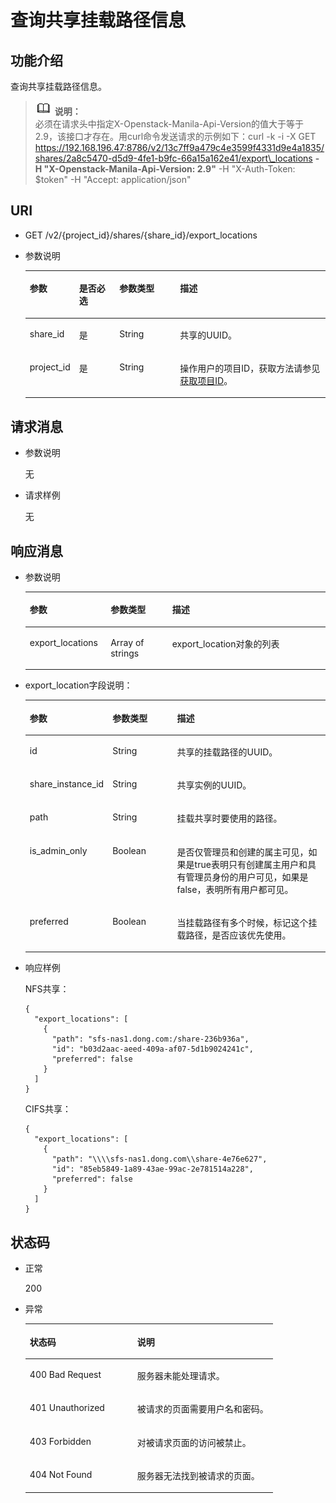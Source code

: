 # 查询共享挂载路径信息<a name="ZH-CN_TOPIC_0171853648"></a>

## 功能介绍<a name="sc9565b85d20d4b76ac01cc09ae82ef6c"></a>

查询共享挂载路径信息。

>![](public_sys-resources/icon-note.gif) **说明：**   
>必须在请求头中指定X-Openstack-Manila-Api-Version的值大于等于2.9，该接口才存在。用curl命令发送请求的示例如下：curl -k -i -X GET https://192.168.196.47:8786/v2/13c7ff9a479c4e3599f4331d9e4a1835/shares/2a8c5470-d5d9-4fe1-b9fc-66a15a162e41/export\_locations  **-H "X-Openstack-Manila-Api-Version: 2.9"**  -H "X-Auth-Token: $token" -H "Accept: application/json"  

## URI<a name="scc4137b0ecc84a588627ed0283ef7582"></a>

-   GET /v2/\{project\_id\}/shares/\{share\_id\}/export\_locations
-   参数说明

    <a name="tf151ace29f074f82b3db38c9d021a642"></a>
    <table><thead align="left"><tr id="r119e607827044610a1ce4f0e30f79e28"><th class="cellrowborder" valign="top" width="16.458354164583543%" id="mcps1.1.5.1.1"><p id="p17124101410431"><a name="p17124101410431"></a><a name="p17124101410431"></a>参数</p>
    </th>
    <th class="cellrowborder" valign="top" width="13.408659134086594%" id="mcps1.1.5.1.2"><p id="p1612415146430"><a name="p1612415146430"></a><a name="p1612415146430"></a>是否必选</p>
    </th>
    <th class="cellrowborder" valign="top" width="20.217978202179786%" id="mcps1.1.5.1.3"><p id="p312416148432"><a name="p312416148432"></a><a name="p312416148432"></a>参数类型</p>
    </th>
    <th class="cellrowborder" valign="top" width="49.91500849915009%" id="mcps1.1.5.1.4"><p id="p3124181464318"><a name="p3124181464318"></a><a name="p3124181464318"></a>描述</p>
    </th>
    </tr>
    </thead>
    <tbody><tr id="r5964eb14ebcf469da767c010cdbd35a1"><td class="cellrowborder" valign="top" width="16.458354164583543%" headers="mcps1.1.5.1.1 "><p id="acbabbd1114a74dde86b229e2d01592b7"><a name="acbabbd1114a74dde86b229e2d01592b7"></a><a name="acbabbd1114a74dde86b229e2d01592b7"></a>share_id</p>
    </td>
    <td class="cellrowborder" valign="top" width="13.408659134086594%" headers="mcps1.1.5.1.2 "><p id="a28198f20e7214cfe8023b5ad067a5441"><a name="a28198f20e7214cfe8023b5ad067a5441"></a><a name="a28198f20e7214cfe8023b5ad067a5441"></a>是</p>
    </td>
    <td class="cellrowborder" valign="top" width="20.217978202179786%" headers="mcps1.1.5.1.3 "><p id="a04f245dda8dc4853b2b6a28c1ad280df"><a name="a04f245dda8dc4853b2b6a28c1ad280df"></a><a name="a04f245dda8dc4853b2b6a28c1ad280df"></a>String</p>
    </td>
    <td class="cellrowborder" valign="top" width="49.91500849915009%" headers="mcps1.1.5.1.4 "><p id="zh-cn_topic_0072841107_p24130518147"><a name="zh-cn_topic_0072841107_p24130518147"></a><a name="zh-cn_topic_0072841107_p24130518147"></a><span>共享的UUID。</span></p>
    </td>
    </tr>
    <tr id="r11bf0d0d2f5f4e7ca8d34f6c8449aebc"><td class="cellrowborder" valign="top" width="16.458354164583543%" headers="mcps1.1.5.1.1 "><p id="a7431bfa97a9c4c97925e447350878455"><a name="a7431bfa97a9c4c97925e447350878455"></a><a name="a7431bfa97a9c4c97925e447350878455"></a>project_id</p>
    </td>
    <td class="cellrowborder" valign="top" width="13.408659134086594%" headers="mcps1.1.5.1.2 "><p id="a51117b683e214b7387f9b9c323c3abbf"><a name="a51117b683e214b7387f9b9c323c3abbf"></a><a name="a51117b683e214b7387f9b9c323c3abbf"></a>是</p>
    </td>
    <td class="cellrowborder" valign="top" width="20.217978202179786%" headers="mcps1.1.5.1.3 "><p id="a5e09b054a39446f0a7813f37d73fc4bb"><a name="a5e09b054a39446f0a7813f37d73fc4bb"></a><a name="a5e09b054a39446f0a7813f37d73fc4bb"></a>String</p>
    </td>
    <td class="cellrowborder" valign="top" width="49.91500849915009%" headers="mcps1.1.5.1.4 "><p id="a09f81380795242328f7b3934b675d964"><a name="a09f81380795242328f7b3934b675d964"></a><a name="a09f81380795242328f7b3934b675d964"></a>操作用户的项目ID，获取方法请参见<a href="获取项目ID.md">获取项目ID</a>。</p>
    </td>
    </tr>
    </tbody>
    </table>


## 请求消息<a name="se53eee3721d54dba9584e7c60eb9cfd4"></a>

-   参数说明

    无

-   请求样例

    无


## 响应消息<a name="sb0a4e7e02465467186f4eac387306edd"></a>

-   参数说明

    <a name="t6b565351353d435e92d72b89912dd4df"></a>
    <table><thead align="left"><tr id="rb531a383fac5406fbdfd2a152560a594"><th class="cellrowborder" valign="top" width="26.950000000000003%" id="mcps1.1.4.1.1"><p id="p2358181315814"><a name="p2358181315814"></a><a name="p2358181315814"></a>参数</p>
    </th>
    <th class="cellrowborder" valign="top" width="20.52%" id="mcps1.1.4.1.2"><p id="p12358913185815"><a name="p12358913185815"></a><a name="p12358913185815"></a>参数类型</p>
    </th>
    <th class="cellrowborder" valign="top" width="52.53%" id="mcps1.1.4.1.3"><p id="p1137381314587"><a name="p1137381314587"></a><a name="p1137381314587"></a>描述</p>
    </th>
    </tr>
    </thead>
    <tbody><tr id="r8ce8b00eacc747dd897a5834b2232c7a"><td class="cellrowborder" valign="top" width="26.950000000000003%" headers="mcps1.1.4.1.1 "><p id="a213419b985944d4bbc5f357b7b12aa85"><a name="a213419b985944d4bbc5f357b7b12aa85"></a><a name="a213419b985944d4bbc5f357b7b12aa85"></a>export_locations</p>
    </td>
    <td class="cellrowborder" valign="top" width="20.52%" headers="mcps1.1.4.1.2 "><p id="a35ae2871e368471ab08d91e001f5f0a5"><a name="a35ae2871e368471ab08d91e001f5f0a5"></a><a name="a35ae2871e368471ab08d91e001f5f0a5"></a>Array of strings</p>
    </td>
    <td class="cellrowborder" valign="top" width="52.53%" headers="mcps1.1.4.1.3 "><p id="a7acade7e66b648be8946da108d4aab51"><a name="a7acade7e66b648be8946da108d4aab51"></a><a name="a7acade7e66b648be8946da108d4aab51"></a>export_location对象的列表</p>
    </td>
    </tr>
    </tbody>
    </table>

-   export\_location字段说明：

    <a name="t466f2739b20d4f53abe4ad046e03f479"></a>
    <table><thead align="left"><tr id="r9f7fb68dbec848f3b74afe863b4622cb"><th class="cellrowborder" valign="top" width="18.84%" id="mcps1.1.4.1.1"><p id="p78741117115813"><a name="p78741117115813"></a><a name="p78741117115813"></a>参数</p>
    </th>
    <th class="cellrowborder" valign="top" width="22.97%" id="mcps1.1.4.1.2"><p id="p887416172586"><a name="p887416172586"></a><a name="p887416172586"></a>参数类型</p>
    </th>
    <th class="cellrowborder" valign="top" width="58.19%" id="mcps1.1.4.1.3"><p id="p987451775819"><a name="p987451775819"></a><a name="p987451775819"></a>描述</p>
    </th>
    </tr>
    </thead>
    <tbody><tr id="r11e5443fcf8747a7a036b22104d1b976"><td class="cellrowborder" valign="top" width="18.84%" headers="mcps1.1.4.1.1 "><p id="a4f5fb4c4a6374b85b7fc9a98b0cc2127"><a name="a4f5fb4c4a6374b85b7fc9a98b0cc2127"></a><a name="a4f5fb4c4a6374b85b7fc9a98b0cc2127"></a>id</p>
    </td>
    <td class="cellrowborder" valign="top" width="22.97%" headers="mcps1.1.4.1.2 "><p id="a071408cb91ef44869f3954fec7b0c3f5"><a name="a071408cb91ef44869f3954fec7b0c3f5"></a><a name="a071408cb91ef44869f3954fec7b0c3f5"></a>String</p>
    </td>
    <td class="cellrowborder" valign="top" width="58.19%" headers="mcps1.1.4.1.3 "><p id="a7597ba3a14404ccc9bd6ef8939fd7a71"><a name="a7597ba3a14404ccc9bd6ef8939fd7a71"></a><a name="a7597ba3a14404ccc9bd6ef8939fd7a71"></a><span>共享的挂载路径的</span><span>UUID</span><span>。</span></p>
    </td>
    </tr>
    <tr id="r2b5ad9e6bd29487aa4f1d0f6048c4d20"><td class="cellrowborder" valign="top" width="18.84%" headers="mcps1.1.4.1.1 "><p id="a30c02f6624ff48d780fd9b9aad8bee2b"><a name="a30c02f6624ff48d780fd9b9aad8bee2b"></a><a name="a30c02f6624ff48d780fd9b9aad8bee2b"></a>share_instance_id</p>
    </td>
    <td class="cellrowborder" valign="top" width="22.97%" headers="mcps1.1.4.1.2 "><p id="a007fb95a7a0844fe94a4f8a1bb5c5718"><a name="a007fb95a7a0844fe94a4f8a1bb5c5718"></a><a name="a007fb95a7a0844fe94a4f8a1bb5c5718"></a>String</p>
    </td>
    <td class="cellrowborder" valign="top" width="58.19%" headers="mcps1.1.4.1.3 "><p id="ac7227f13ccd94bff9fd4b5c734d52c0a"><a name="ac7227f13ccd94bff9fd4b5c734d52c0a"></a><a name="ac7227f13ccd94bff9fd4b5c734d52c0a"></a>共享实例的UUID。</p>
    </td>
    </tr>
    <tr id="r3c308ab16a0942109d9947bd91b1cc6f"><td class="cellrowborder" valign="top" width="18.84%" headers="mcps1.1.4.1.1 "><p id="aff714311b21f4ecea647be7b2e32a190"><a name="aff714311b21f4ecea647be7b2e32a190"></a><a name="aff714311b21f4ecea647be7b2e32a190"></a>path</p>
    </td>
    <td class="cellrowborder" valign="top" width="22.97%" headers="mcps1.1.4.1.2 "><p id="a6eab24e4204c4b2f80662bbbca377e64"><a name="a6eab24e4204c4b2f80662bbbca377e64"></a><a name="a6eab24e4204c4b2f80662bbbca377e64"></a>String</p>
    </td>
    <td class="cellrowborder" valign="top" width="58.19%" headers="mcps1.1.4.1.3 "><p id="af1fc35bd3f1d4fffb728ee033e406d6c"><a name="af1fc35bd3f1d4fffb728ee033e406d6c"></a><a name="af1fc35bd3f1d4fffb728ee033e406d6c"></a>挂载共享时要使用的路径。</p>
    </td>
    </tr>
    <tr id="re452c38520a64d59acec09b4cfeab24e"><td class="cellrowborder" valign="top" width="18.84%" headers="mcps1.1.4.1.1 "><p id="a9fc48bfdc4b34061a6566cde9c95216f"><a name="a9fc48bfdc4b34061a6566cde9c95216f"></a><a name="a9fc48bfdc4b34061a6566cde9c95216f"></a>is_admin_only</p>
    </td>
    <td class="cellrowborder" valign="top" width="22.97%" headers="mcps1.1.4.1.2 "><p id="a536e6c077a2d493695ce7570427e6a07"><a name="a536e6c077a2d493695ce7570427e6a07"></a><a name="a536e6c077a2d493695ce7570427e6a07"></a>Boolean</p>
    </td>
    <td class="cellrowborder" valign="top" width="58.19%" headers="mcps1.1.4.1.3 "><p id="a49c9c5cd7ed847ed8ec4944cc9ebfd8c"><a name="a49c9c5cd7ed847ed8ec4944cc9ebfd8c"></a><a name="a49c9c5cd7ed847ed8ec4944cc9ebfd8c"></a><span>是否仅管理员和创建的属主可见，如果是true表明只有创建属主用户和具有管理员身份的用户可见，如果是false，表明所有用户都可见。</span></p>
    </td>
    </tr>
    <tr id="r4b61598e77a44112b694ccb715a692c4"><td class="cellrowborder" valign="top" width="18.84%" headers="mcps1.1.4.1.1 "><p id="abe315f4b0405410aaaa5a857c979b2f2"><a name="abe315f4b0405410aaaa5a857c979b2f2"></a><a name="abe315f4b0405410aaaa5a857c979b2f2"></a>preferred</p>
    </td>
    <td class="cellrowborder" valign="top" width="22.97%" headers="mcps1.1.4.1.2 "><p id="aca0819a377ef4c24a8a4142aebabf123"><a name="aca0819a377ef4c24a8a4142aebabf123"></a><a name="aca0819a377ef4c24a8a4142aebabf123"></a>Boolean</p>
    </td>
    <td class="cellrowborder" valign="top" width="58.19%" headers="mcps1.1.4.1.3 "><p id="a302833daed9744f3bc813db9a8db1154"><a name="a302833daed9744f3bc813db9a8db1154"></a><a name="a302833daed9744f3bc813db9a8db1154"></a>当挂载路径有多个时候，标记这个挂载路径，是否应该优先使用。</p>
    </td>
    </tr>
    </tbody>
    </table>


-   响应样例

    NFS共享：

    ```
    {
      "export_locations": [
        {
          "path": "sfs-nas1.dong.com:/share-236b936a",
          "id": "b03d2aac-aeed-409a-af07-5d1b9024241c",
          "preferred": false
        }
      ]
    }
    ```

    CIFS共享：

    ```
    {
      "export_locations": [
        {
          "path": "\\\\sfs-nas1.dong.com\\share-4e76e627",
          "id": "85eb5849-1a89-43ae-99ac-2e781514a228",
          "preferred": false
        }
      ]
    }
    ```


## 状态码<a name="sd08ba73f065d437f92fca14d30df0b4e"></a>

-   正常

    200

-   异常

    <a name="t63883f904bd64a27a863345d914aec64"></a>
    <table><thead align="left"><tr id="redad891a904243d3ab39279798e6da21"><th class="cellrowborder" valign="top" width="43.43%" id="mcps1.1.3.1.1"><p id="a0a2b36124ef44791a32863743d9e29e2"><a name="a0a2b36124ef44791a32863743d9e29e2"></a><a name="a0a2b36124ef44791a32863743d9e29e2"></a>状态码</p>
    </th>
    <th class="cellrowborder" valign="top" width="56.57%" id="mcps1.1.3.1.2"><p id="zh-cn_topic_0072841107_p263515418147"><a name="zh-cn_topic_0072841107_p263515418147"></a><a name="zh-cn_topic_0072841107_p263515418147"></a>说明</p>
    </th>
    </tr>
    </thead>
    <tbody><tr id="re40bdaee0f184486b5f31a815a24e576"><td class="cellrowborder" valign="top" width="43.43%" headers="mcps1.1.3.1.1 "><p id="a083e91c0b8df43e08cfeb79a62923bd6"><a name="a083e91c0b8df43e08cfeb79a62923bd6"></a><a name="a083e91c0b8df43e08cfeb79a62923bd6"></a>400 Bad Request</p>
    </td>
    <td class="cellrowborder" valign="top" width="56.57%" headers="mcps1.1.3.1.2 "><p id="zh-cn_topic_0072841107_p125346718147"><a name="zh-cn_topic_0072841107_p125346718147"></a><a name="zh-cn_topic_0072841107_p125346718147"></a>服务器未能处理请求。</p>
    </td>
    </tr>
    <tr id="rb216fb9efde0473e8d19ca51969c7f15"><td class="cellrowborder" valign="top" width="43.43%" headers="mcps1.1.3.1.1 "><p id="aa63843b552c64a66b3317630274fb22b"><a name="aa63843b552c64a66b3317630274fb22b"></a><a name="aa63843b552c64a66b3317630274fb22b"></a>401 Unauthorized</p>
    </td>
    <td class="cellrowborder" valign="top" width="56.57%" headers="mcps1.1.3.1.2 "><p id="a38c0ce5304ae40339dc6731e7738e2a7"><a name="a38c0ce5304ae40339dc6731e7738e2a7"></a><a name="a38c0ce5304ae40339dc6731e7738e2a7"></a>被请求的页面需要用户名和密码。</p>
    </td>
    </tr>
    <tr id="raf230c82811e4e0fb90ce019a3fb807e"><td class="cellrowborder" valign="top" width="43.43%" headers="mcps1.1.3.1.1 "><p id="zh-cn_topic_0072841107_p246117518147"><a name="zh-cn_topic_0072841107_p246117518147"></a><a name="zh-cn_topic_0072841107_p246117518147"></a>403 Forbidden</p>
    </td>
    <td class="cellrowborder" valign="top" width="56.57%" headers="mcps1.1.3.1.2 "><p id="a7350ca43fcb14bd296228ba24e384bf5"><a name="a7350ca43fcb14bd296228ba24e384bf5"></a><a name="a7350ca43fcb14bd296228ba24e384bf5"></a>对被请求页面的访问被禁止。</p>
    </td>
    </tr>
    <tr id="rb84ca596a41549509528f877bb6215d3"><td class="cellrowborder" valign="top" width="43.43%" headers="mcps1.1.3.1.1 "><p id="ad7d9aed838c64b48b63a9fd77fa6d9f0"><a name="ad7d9aed838c64b48b63a9fd77fa6d9f0"></a><a name="ad7d9aed838c64b48b63a9fd77fa6d9f0"></a>404 Not Found</p>
    </td>
    <td class="cellrowborder" valign="top" width="56.57%" headers="mcps1.1.3.1.2 "><p id="a8bc00eafeaa0448d89a7dd26177f79f6"><a name="a8bc00eafeaa0448d89a7dd26177f79f6"></a><a name="a8bc00eafeaa0448d89a7dd26177f79f6"></a>服务器无法找到被请求的页面。</p>
    </td>
    </tr>
    </tbody>
    </table>


